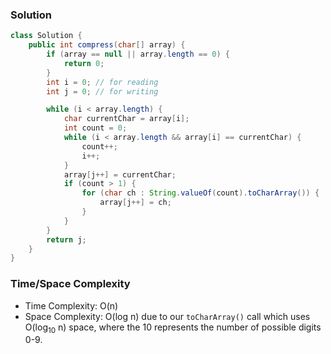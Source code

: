 ### Solution

```java
class Solution {
    public int compress(char[] array) {
        if (array == null || array.length == 0) {
            return 0;
        }
        int i = 0; // for reading
        int j = 0; // for writing

        while (i < array.length) {
            char currentChar = array[i];
            int count = 0;
            while (i < array.length && array[i] == currentChar) {
                count++;
                i++;
            }
            array[j++] = currentChar;
            if (count > 1) {
                for (char ch : String.valueOf(count).toCharArray()) {
                    array[j++] = ch;
                }
            }
        }
        return j;
    }
}
```

### Time/Space Complexity

-  Time Complexity: O(n)
- Space Complexity: O(log n) due to our `toCharArray()` call which uses O(log<sub>10</sub> n) space, where the 10 represents the number of possible digits 0-9.
